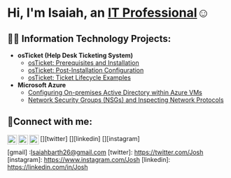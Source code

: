 <h1>Hi, I'm Isaiah, an <a href="https://linkedin.com/in/Isaiah">IT Professional</a>☺</h1>

<h2>👨‍💻 Information Technology Projects:</h2>

- <b>osTicket (Help Desk Ticketing System)</b>
  - [osTicket: Prerequisites and Installation](https://github.com/Isaiahbarth26/osticket-prereqs)
  - [osTicket: Post-Installation Configuration](https://github.com/Isaiahbarth26/post-install-config)
  - [osTicket: Ticket Lifecycle Examples](https://github.com/Isaiahbarth26/ticket-lifecycle)
- <b>Microsoft Azure</b>
  - [Configuring On-premises Active Directory within Azure VMs](https://github.com/Isaiahbarth26/configure-ad)
  - [Network Security Groups (NSGs) and Inspecting Network Protocols](https://github.com/Isaiahbarth26/azure-network-protocols)

<h2>🤳Connect with me:</h2>

[<img align="left" alt="Isaiah | Twitter" width="22px" src="https://cdn.jsdelivr.net/npm/simple-icons@v3/icons/twitter.svg" />][twitter]
[<img align="left" alt="Isaiah | LinkedIn" width="22px" src="https://cdn.jsdelivr.net/npm/simple-icons@v3/icons/linkedin.svg" />][linkedin]
[<img align="left" alt="Isaiah | Instagram" width="22px" src="https://cdn.jsdelivr.net/npm/simple-icons@v3/icons/instagram.svg" />][instagram]

[gmail] :Isaiahbarth26@gmail.com
[twitter]: https://twitter.com/Josh
[instagram]: https://www.instagram.com/Josh
[linkedin]: https://linkedin.com/in/Josh
